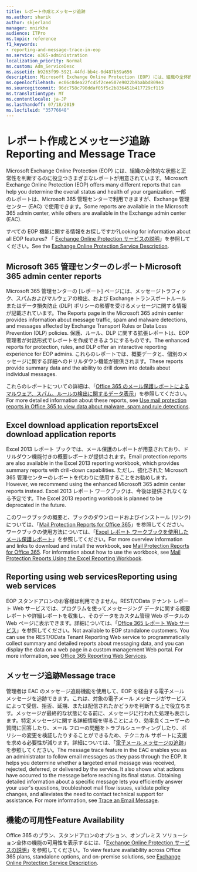 ```yaml
---
title: レポート作成とメッセージ追跡
ms.author: sharik
author: skjerland
manager: mnirkhe
audience: ITPro
ms.topic: reference
f1_keywords:
- reporting-and-message-trace-in-eop
ms.service: o365-administration
localization_priority: Normal
ms.custom: Adm_ServiceDesc
ms.assetid: b9263f99-5921-44fd-bb4c-0d487b59a656
description: Microsoft Exchange Online Protection (EOP) には、組織の全体的な状態と正常性を判断するのに役立つさまざまなレポートが用意されています。 一部のレポートは、Microsoft 365 管理センターで利用できますが、Exchange 管理センター (EAC) で使用できます。
ms.openlocfilehash: ec06c0dea22fc45f2cee507e9022b9babbd809e3
ms.sourcegitcommit: 96dc758c790ddaf05f5c2b836451b417729cf119
ms.translationtype: MT
ms.contentlocale: ja-JP
ms.lasthandoff: 07/18/2019
ms.locfileid: "35776648"
---
```

# <a name="reporting-and-message-trace"></a><span data-ttu-id="db51e-104">レポート作成とメッセージ追跡</span><span class="sxs-lookup"><span data-stu-id="db51e-104">Reporting and Message Trace</span></span>

<span data-ttu-id="db51e-105">Microsoft Exchange Online Protection (EOP) には、組織の全体的な状態と正常性を判断するのに役立つさまざまなレポートが用意されています。</span><span class="sxs-lookup"><span data-stu-id="db51e-105">Microsoft Exchange Online Protection (EOP) offers many different reports that can help you determine the overall status and health of your organization.</span></span> <span data-ttu-id="db51e-106">一部のレポートは、Microsoft 365 管理センターで利用できますが、Exchange 管理センター (EAC) で使用できます。</span><span class="sxs-lookup"><span data-stu-id="db51e-106">Some reports are available in the Microsoft 365 admin center, while others are available in the Exchange admin center (EAC).</span></span>
  
<span data-ttu-id="db51e-107">すべての EOP 機能に関する情報をお探しですか?</span><span class="sxs-lookup"><span data-stu-id="db51e-107">Looking for information about all EOP features?</span></span> <span data-ttu-id="db51e-108">「 [Exchange Online Protection サービスの説明](exchange-online-protection-service-description.md)」を参照してください。</span><span class="sxs-lookup"><span data-stu-id="db51e-108">See the [Exchange Online Protection Service Description](exchange-online-protection-service-description.md).</span></span>
  
## <a name="microsoft-365-admin-center-reports"></a><span data-ttu-id="db51e-109">Microsoft 365 管理センターのレポート</span><span class="sxs-lookup"><span data-stu-id="db51e-109">Microsoft 365 admin center reports</span></span>
<span data-ttu-id="db51e-110"><a name="BKMK_office365admincenterreports"> </a></span><span class="sxs-lookup"><span data-stu-id="db51e-110"></span></span>

<span data-ttu-id="db51e-111">Microsoft 365 管理センターの [レポート] ページには、メッセージトラフィック、スパムおよびマルウェアの検出、および Exchange トランスポートルールまたはデータ損失防止 (DLP) ポリシーの影響を受けるメッセージに関する情報が記載されています。</span><span class="sxs-lookup"><span data-stu-id="db51e-111">The Reports page in the Microsoft 365 admin center provides information about message traffic, spam and malware detections, and messages affected by Exchange Transport Rules or Data Loss Prevention (DLP) policies.</span></span> <span data-ttu-id="db51e-112">保護、ルール、DLP に関する拡張レポートは、EOP 管理者が対話形式でレポートを作成できるようにするものです。</span><span class="sxs-lookup"><span data-stu-id="db51e-112">The enhanced reports for protection, rules, and DLP offer an interactive reporting experience for EOP admins.</span></span> <span data-ttu-id="db51e-113">これらのレポートでは、概要データと、個別のメッセージに関する詳細へのドリルダウン機能が提供されます。</span><span class="sxs-lookup"><span data-stu-id="db51e-113">These reports provide summary data and the ability to drill down into details about individual messages.</span></span>
  
<span data-ttu-id="db51e-114">これらのレポートについての詳細は、「[Office 365 のメール保護レポートによるマルウェア、スパム、ルールの検出に関するデータ表示](https://go.microsoft.com/fwlink/p/?LinkID=401102)」を参照してください。</span><span class="sxs-lookup"><span data-stu-id="db51e-114">For more detailed information about these reports, see [Use mail protection reports in Office 365 to view data about malware, spam and rule detections](https://go.microsoft.com/fwlink/p/?LinkID=401102).</span></span>
  
## <a name="excel-download-application-reports"></a><span data-ttu-id="db51e-115">Excel download application reports</span><span class="sxs-lookup"><span data-stu-id="db51e-115">Excel download application reports</span></span>
<span data-ttu-id="db51e-116"><a name="BKMK_exceldownloadapplicationreports"> </a></span><span class="sxs-lookup"><span data-stu-id="db51e-116"></span></span>

<span data-ttu-id="db51e-117">Excel 2013 レポート ブックでは、メール保護のレポートが用意されており、ドリルダウン機能付きの概要レポートが提供されます。</span><span class="sxs-lookup"><span data-stu-id="db51e-117">Email protection reports are also available in the Excel 2013 reporting workbook, which provides summary reports with drill-down capabilities.</span></span> <span data-ttu-id="db51e-118">ただし、強化された Microsoft 365 管理センターのレポートを代わりに使用することをお勧めします。</span><span class="sxs-lookup"><span data-stu-id="db51e-118">However, we recommend using the enhanced Microsoft 365 admin center reports instead.</span></span> <span data-ttu-id="db51e-119">Excel 2013 レポート ワークブックは、今後は提供されなくなる予定です。</span><span class="sxs-lookup"><span data-stu-id="db51e-119">The Excel 2013 reporting workbook is planned to be deprecated in the future.</span></span> 
  
<span data-ttu-id="db51e-p106">このワークブックの概要と、ブックのダウンロードおよびインストール (リンク) については、「[Mail Protection Reports for Office 365](https://go.microsoft.com/fwlink/p/?LinkId=271776)」を参照してください。ワークブックの使用方法については、「[Excel レポート ワークブックを使用したメール保護レポート](https://go.microsoft.com/fwlink/p/?LinkId=285211)」を参照してください。</span><span class="sxs-lookup"><span data-stu-id="db51e-p106">For more overview information and links to download and install the workbook, see [Mail Protection Reports for Office 365](https://go.microsoft.com/fwlink/p/?LinkId=271776). For information about how to use the workbook, see [Mail Protection Reports Using the Excel Reporting Workbook](https://go.microsoft.com/fwlink/p/?LinkId=285211).</span></span>
  
## <a name="reporting-using-web-services"></a><span data-ttu-id="db51e-122">Reporting using web services</span><span class="sxs-lookup"><span data-stu-id="db51e-122">Reporting using web services</span></span>
<span data-ttu-id="db51e-123"><a name="BKMK_reportingusingwebservices"> </a></span><span class="sxs-lookup"><span data-stu-id="db51e-123"></span></span>

<span data-ttu-id="db51e-p107">EOP スタンドアロンのお客様は利用できません。REST/OData テナント レポート Web サービスでは、プログラムを使ってメッセージング データに関する概要レポートや詳細レポートを収集し、そのデータをカスタム管理 Web ポータルの Web ページに表示できます。詳細については、「[Office 365 レポート Web サービス](https://go.microsoft.com/fwlink/?LinkId=279926)」を参照してください。</span><span class="sxs-lookup"><span data-stu-id="db51e-p107">Not available to EOP standalone customers. You can use the REST/OData Tenant Reporting Web service to programmatically collect summary and detailed reports about messaging data, and you can display the data on a web page in a custom management Web portal. For more information, see [Office 365 Reporting Web Services](https://go.microsoft.com/fwlink/?LinkId=279926).</span></span>
  
## <a name="message-trace"></a><span data-ttu-id="db51e-127">メッセージ追跡</span><span class="sxs-lookup"><span data-stu-id="db51e-127">Message trace</span></span>
<span data-ttu-id="db51e-128"><a name="BKMK_messagetrace"> </a></span><span class="sxs-lookup"><span data-stu-id="db51e-128"></span></span>

<span data-ttu-id="db51e-p108">管理者は EAC のメッセージ追跡機能を使用して、EOP を経由する電子メール メッセージを追跡できます。これは、対象の電子メール メッセージがサービスによって受信、拒否、延期、または配信されたかどうかを判断する上で役立ちます。メッセージが最終的な状態になる前に、メッセージに行われた処理も表示します。特定メッセージに関する詳細情報を得ることにより、効率良くユーザーの質問に回答したり、メール フローの問題をトラブルシューティングしたり、ポリシーの変更を検証したりすることができるため、テクニカル サポートに支援を求める必要性が減ります。詳細については、「[電子メール メッセージの追跡](https://go.microsoft.com/fwlink/p/?LinkID=282262)」を参照してください。</span><span class="sxs-lookup"><span data-stu-id="db51e-p108">The message trace feature in the EAC enables you as an administrator to follow email messages as they pass through the EOP. It helps you determine whether a targeted email message was received, rejected, deferred, or delivered by the service. It also shows what actions have occurred to the message before reaching its final status. Obtaining detailed information about a specific message lets you efficiently answer your user's questions, troubleshoot mail flow issues, validate policy changes, and alleviates the need to contact technical support for assistance. For more information, see [Trace an Email Message](https://go.microsoft.com/fwlink/p/?LinkID=282262).</span></span>
  
## <a name="feature-availability"></a><span data-ttu-id="db51e-134">機能の可用性</span><span class="sxs-lookup"><span data-stu-id="db51e-134">Feature Availability</span></span>
<span data-ttu-id="db51e-135"><a name="BKMK_messagetrace"> </a></span><span class="sxs-lookup"><span data-stu-id="db51e-135"></span></span>

<span data-ttu-id="db51e-136">Office 365 のプラン、スタンドアロンのオプション、オンプレミス ソリューション全体の機能の可用性を表示するには、「[Exchange Online Protection サービスの説明](exchange-online-protection-service-description.md)」を参照してください。</span><span class="sxs-lookup"><span data-stu-id="db51e-136">To view feature availability across Office 365 plans, standalone options, and on-premise solutions, see [Exchange Online Protection Service Description](exchange-online-protection-service-description.md).</span></span>
  

